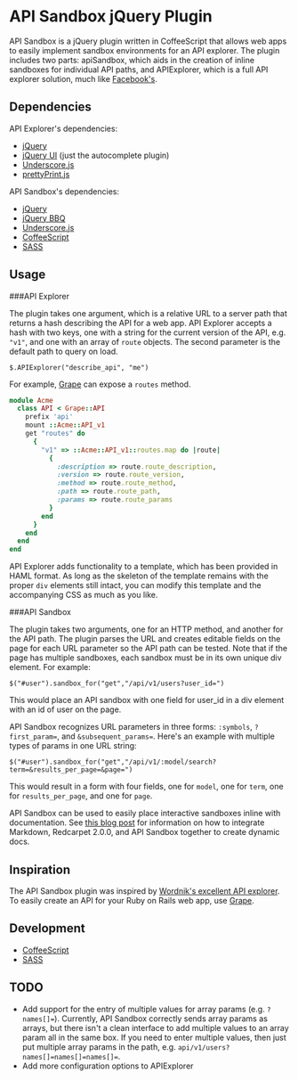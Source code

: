 API Sandbox jQuery Plugin
=========================

API Sandbox is a jQuery plugin written in CoffeeScript that allows web apps to easily implement sandbox environments for an API explorer. The plugin includes two parts: apiSandbox, which aids in the creation of inline sandboxes for individual API paths, and APIExplorer, which is a full API explorer solution, much like [Facebook's](https://developers.facebook.com/tools/explorer/).

Dependencies
------------

API Explorer's dependencies:

 * [jQuery](http://jquery.com/)
 * [jQuery UI](http://jqueryui.com/download) (just the autocomplete plugin)
 * [Underscore.js](http://documentcloud.github.com/underscore/)
 * [prettyPrint.js](https://github.com/padolsey/prettyPrint.js)

API Sandbox's dependencies:

 * [jQuery](http://jquery.com/)
 * [jQuery BBQ](http://benalman.com/projects/jquery-bbq-plugin/)
 * [Underscore.js](http://documentcloud.github.com/underscore/)
 * [CoffeeScript](http://jashkenas.github.com/coffee-script/)
 * [SASS](http://sass-lang.com/)

Usage
-----

###API Explorer

The plugin takes one argument, which is a relative URL to a server path that returns a hash describing the API for a web app. API Explorer accepts a hash with two keys, one with a string for the current version of the API, e.g. `"v1"`, and one with an array of  `route` objects. The second parameter is the default path to query on load.

    $.APIExplorer("describe_api", "me")

For example, [Grape](http://github.com/intridea/grape/tree/frontier) can expose a `routes` method.

``` ruby
module Acme
  class API < Grape::API
    prefix 'api'
    mount ::Acme::API_v1
    get "routes" do
      {
        "v1" => ::Acme::API_v1::routes.map do |route|
          {
            :description => route.route_description,
            :version => route.route_version,
            :method => route.route_method,
            :path => route.route_path,
            :params => route.route_params
          }
        end
      }
    end
  end
end
```
  
API Explorer adds functionality to a template, which has been provided in HAML format. As long as the skeleton of the template remains with the proper `div` elements still intact, you can modify this template and the accompanying CSS as much as you like.

###API Sandbox

The plugin takes two arguments, one for an HTTP method, and another for the API path. The plugin parses the URL and creates editable fields on the page for each URL parameter so the API path can be tested. Note that if the page has multiple sandboxes, each sandbox must be in its own unique div element.  For example:

    $("#user").sandbox_for("get","/api/v1/users?user_id=")

This would place an API sandbox with one field for user_id in a div element with an id of user on the page.

API Sandbox recognizes URL parameters in three forms: `:symbols`, `?first_param=`, and `&subsequent_params=`. Here's an example with multiple types of params in one URL string:

    $("#user").sandbox_for("get","/api/v1/:model/search?term=&results_per_page=&page=")

This would result in a form with four fields, one for `model`, one for `term`, one for `results_per_page`, and one for `page`.

API Sandbox can be used to easily place interactive sandboxes inline with documentation. See [this blog post](http://mattmcnierney.wordpress.com/2011/08/18/embedding-api-sandboxes-in-documentation/) for information on how to integrate Markdown, Redcarpet 2.0.0, and API Sandbox together to create dynamic docs.

Inspiration
-----------

The API Sandbox plugin was inspired by [Wordnik's excellent API explorer](http://developer.wordnik.com/docs). To easily create an API for your Ruby on Rails web app, use [Grape](https://github.com/intridea/grape).

Development
-----------

 * [CoffeeScript](http://jashkenas.github.com/coffee-script/)
 * [SASS](http://sass-lang.com/)

TODO
----

* Add support for the entry of multiple values for array params (e.g. `?names[]=`). Currently, API Sandbox correctly sends array params as arrays, but there isn't a clean interface to add multiple values to an array param all in the same box. If you need to enter multiple values, then just put multiple array params in the path, e.g. `api/v1/users?names[]=names[]=names[]=`.
* Add more configuration options to APIExplorer